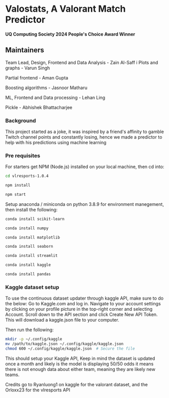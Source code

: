
# Valostats, A Valorant Match Predictor
#### UQ Computing Society 2024 People's Choice Award Winner
## Maintainers
Team Lead, Design, Frontend and Data Analysis - Zain Al-Saff
i 
Plots and graphs - Varun Singh

Partial frontend - Aman Gupta

Boosting algorithms - Jasnoor Matharu

ML, Frontend and Data processing - Lehan Ling

Pickle - Abhishek Bhattacharjee


### Background
This project started as a joke, it was inspired by a friend's affinity to gamble Twitch channel points and constantly losing, hence we made a predictor to help with his predictions using machine learning

### Pre requisites
For starters get NPM (Node.js) installed on your local machine, then cd into:
```bash
cd vlresports-1.0.4
```
```bash
npm install
```
```bash
npm start
```

Setup anaconda / miniconda on python 3.8.9 for environment manegement, then install the following:
```bash
conda install scikit-learn
```
```bash
conda install numpy
```
```bash
conda install matplotlib
```
```bash
conda install seaborn
```
```bash
conda install streamlit
```
```bash
conda install kaggle
```
```bash
conda install pandas
```

### Kaggle dataset setup
To use the continuous dataset updater through kaggle API, make sure to do the below:
Go to Kaggle.com and log in.
Navigate to your account settings by clicking on your profile picture in the top-right corner and selecting Account.
Scroll down to the API section and click Create New API Token. This will download a kaggle.json file to your computer.

Then run the following:
```bash
mkdir -p ~/.config/kaggle
mv /path/to/kaggle.json ~/.config/kaggle/kaggle.json
chmod 600 ~/.config/kaggle/kaggle.json  # Secure the file

```
This should setup your Kaggle API, Keep in mind the dataset is updated once a month and likely is the model is displaying 50/50 odds it means there is not enough data about either team, meaning they are likely new teams. 

Credits go to Ryanluong1 on kaggle for the valorant dataset, and the Orloxx23 for the vlresports API
